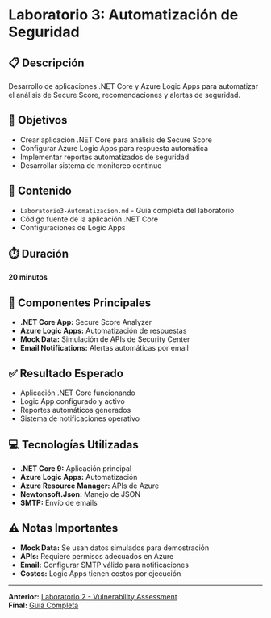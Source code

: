 # Laboratorio 3: Automatización de Seguridad

## 📋 Descripción
Desarrollo de aplicaciones .NET Core y Azure Logic Apps para automatizar el análisis de Secure Score, recomendaciones y alertas de seguridad.

## 🎯 Objetivos
- Crear aplicación .NET Core para análisis de Secure Score
- Configurar Azure Logic Apps para respuesta automática
- Implementar reportes automatizados de seguridad
- Desarrollar sistema de monitoreo continuo

## 📁 Contenido
- `Laboratorio3-Automatizacion.md` - Guía completa del laboratorio
- Código fuente de la aplicación .NET Core
- Configuraciones de Logic Apps

## ⏱️ Duración
**20 minutos**

## 🔧 Componentes Principales
- **.NET Core App:** Secure Score Analyzer
- **Azure Logic Apps:** Automatización de respuestas
- **Mock Data:** Simulación de APIs de Security Center
- **Email Notifications:** Alertas automáticas por email

## ✅ Resultado Esperado
- Aplicación .NET Core funcionando
- Logic App configurado y activo
- Reportes automáticos generados
- Sistema de notificaciones operativo

## 💻 Tecnologías Utilizadas
- **.NET Core 9:** Aplicación principal
- **Azure Logic Apps:** Automatización
- **Azure Resource Manager:** APIs de Azure
- **Newtonsoft.Json:** Manejo de JSON
- **SMTP:** Envío de emails

## ⚠️ Notas Importantes
- **Mock Data:** Se usan datos simulados para demostración
- **APIs:** Requiere permisos adecuados en Azure
- **Email:** Configurar SMTP válido para notificaciones
- **Costos:** Logic Apps tienen costos por ejecución

---
**Anterior:** [Laboratorio 2 - Vulnerability Assessment](../Laboratorio2-VulnerabilityAssessment/)  
**Final:** [Guía Completa](../GUIA_COMPLETA_SESION8.md) 